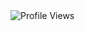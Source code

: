 <img src = "https://komarev.com/ghpvc/?username=Fayouzz&color=orange&style=flat-square" alt ="Profile Views">

